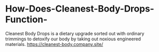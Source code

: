 # How-Does-Cleanest-Body-Drops-Function-
Cleanest Body Drops is a dietary upgrade sorted out with ordinary trimmings to detoxify our body by taking out noxious engineered materials. https://cleanest-body.company.site/
